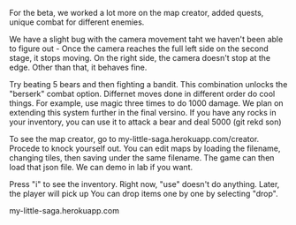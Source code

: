 For the beta, we worked a lot more on the map creator, added quests, unique combat for different enemies.

We have a slight bug with the camera movement taht we haven't been able to figure out - Once the camera reaches the full left side on the second stage, it stops moving. On the right side, the camera doesn't stop at the edge. Other than that, it behaves fine. 

Try beating 5 bears and then fighting a bandit. This combination unlocks the "berserk" combat option. Differnet moves done in different order do cool things. For example, use magic three times to do 1000 damage. We plan on extending this system further in the final versino. If you have any rocks in your inventory, you can use it to attack a bear and deal 5000 (git rekd son)

To see the map creator, go to my-little-saga.herokuapp.com/creator. Procede to knock yourself out. You can edit maps by loading the filename, changing tiles, then saving under the same filename. The game can then load that json file. We can demo in lab if you want. 

Press "i" to see the inventory. Right now, "use" doesn't do anything. Later, the player will pick up You can drop items one by one by selecting "drop". 

my-little-saga.herokuapp.com